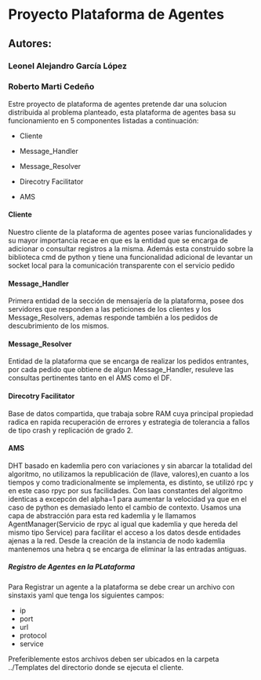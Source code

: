 # Proyecto Plataforma de Agentes

## Autores:
### Leonel Alejandro García López
### Roberto Marti Cedeño

Estre proyecto de plataforma de agentes pretende dar una solucion distribuida al problema planteado,
esta plataforma de agentes basa su funcionamiento en 5 componentes listadas a continuación:

* Cliente

* Message_Handler

* Message_Resolver

* Direcotry Facilitator

* AMS

#### Cliente
 Nuestro cliente de la plataforma de agentes posee varias funcionalidades y su mayor importancia recae en que es la entidad que se encarga de adicionar o consultar registros a la misma. Además esta construido sobre la biblioteca cmd de python y tiene una funcionalidad adicional de levantar un socket local para la comunicación transparente con el servicio pedido

#### Message_Handler
 Primera entidad de la sección de mensajería de la plataforma, posee dos servidores que responden a las peticiones de 
 los clientes y los Message_Resolvers, ademas responde también a los pedidos de descubrimiento de los mismos.

#### Message_Resolver
 Entidad de la plataforma que se encarga de realizar los pedidos entrantes, por cada pedido que obtiene de algun Message_Handler, resuleve las consultas pertinentes tanto en el AMS como el DF.

#### Direcotry Facilitator
 Base de datos compartida, que trabaja sobre RAM cuya principal propiedad radica en rapida recuperación de errores y 
estrategia de tolerancia a fallos de tipo crash y replicación de grado 2.

#### AMS
 DHT basado en kademlia pero con variaciones y sin abarcar la totalidad del algoritmo, no utilizamos la republicación de (llave, valores),en cuanto a los tiempos y como tradicionalmente se implementa, es distinto, se utilizó rpc y en este caso rpyc por sus facilidades. Con laas constantes del algoritmo identicas a excepcón del alpha=1 para aumentar la velocidad ya que en el caso de python es demasiado lento el cambio de contexto. Usamos una capa de abstracción para esta red kademlia y le llamamos AgentManager(Servicio de rpyc al igual que kademlia y que hereda del mismo tipo Service) para facilitar el acceso a los datos desde entidades ajenas a la red. Desde la creación de la instancia de nodo kademlia mantenemos una hebra q se encarga de eliminar la las entradas antiguas.
 
##### Registro de Agentes en la PLataforma
Para Registrar un agente a la plataforma se debe crear un archivo con sinstaxis yaml que tenga los siguientes campos:
* ip
* port
* url
* protocol
* service

Preferiblemente estos archivos deben ser ubicados en la carpeta ../Templates del directorio donde se ejecuta el cliente.
